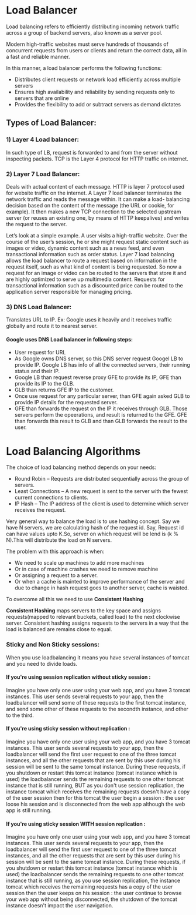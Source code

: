 # Load Balancer

<p>
Load balancing refers to efficiently distributing incoming network traffic across a group of backend servers, also known as a server pool.

Modern high-traffic websites must serve hundreds of thousands of concurrent requests from users or clients and return the correct 
data, all in a fast and reliable manner. 

In this manner, a load balancer performs the following functions:
</p>

<ul>
  <li>Distributes client requests or network load efficiently across multiple servers</li>
  <li>Ensures high availability and reliability by sending requests only to servers that are online</li>
  <li>Provides the flexibility to add or subtract servers as demand dictates</li>
</ul>

<h2> Types of Load Balancer: </h2>

<h3> 1) Layer 4 Load balancer: </h3>
        <p>
	In such type of LB, request is forwarded to and from the server without inspecting packets. TCP is the Layer 4                           protocol for HTTP traffic on internet. </p>

<h3> 2) Layer 7 Load Balancer: </h3>
        <p>
	Deals with actual content of each message. HTTP is layer 7 protocol used for website traffic on the internet.                           A Layer 7 load balancer terminates the network traffic and reads the message within. It can make a load-		                 balancing decision based on the content of the message (the URL or cookie, for example). It then makes a new                             TCP connection to the selected upstream server (or reuses an existing one, by means of HTTP keepalives) and                             writes the request to the server. </p>

Let’s look at a simple example. A user visits a high-traffic website. Over the course of the user’s session, he or she might request static content such as images or video, dynamic content such as a news feed, and even transactional information such as order status. Layer 7 load balancing allows the load balancer to route a request based on information in the request itself, such as what kind of content is being requested. So now a request for an image or video can be routed to the servers that store it and are highly optimized to serve up multimedia content. Requests for transactional information such as a discounted price can be routed to the application server responsible for managing pricing.

<h3> 3) DNS Load Balancer: </h3>
	<p> Translates URL to IP. Ex: Google uses it heavily and it receives traffic globally and route it to nearest server. </p>

 <h4> Google uses DNS Load balancer in following steps: </h4>

  <ul>
	  <li> User request for URL </li>
	  <li> As Google owns DNS server, so this DNS server request Googel LB to provide IP. Google LB has info of all the connected servers, their running status and their IP.</li>
	  <li> Google LB than request reverse proxy GFE to provide its IP, GFE than provide its IP to the GLB. </li>
	  <li> GLB than returns GFE IP to the customer. </li>
	  <li> Once use request for any particular server, than GFE again asked GLB to provide IP details for the requested server.</li>
	  <li>  GFE than forwards the request on the IP it receives through GLB. Those servers perform the opeerations, and result is returned to the GFE. GFE than forwards this result to GLB and than GLB forwards the result to the user.</li>
</ul>
	
# Load Balancing Algorithms

<p>
The choice of load balancing method depends on your needs:

<ul>
  <li>Round Robin – Requests are distributed sequentially  across the group of servers.</li>
  <li>Least Connections – A new request is sent to the server with the fewest current connections to clients. </li>
  <li>IP Hash – The IP address of the client is used to determine which server receives the request.</li>
</ul>
</p>
	
<p>
Very general way to balance the load is to use hashing concept. Say we have N servers, we are calculating hash of the request id.
Say, Request id can have values upto K.So, server on which request will be lend is  (k  % N).This will distribute the load on N servers.

The problem with this approach is when:
<ul>
<li> We need to scale up machines to add more machines </li>
 <li> Or in case of machine crashes we need to remove machine </li>
 <li> Or assigning a request to a server. </li>
 <li> Or when a cache is mainted to improve performance of the server and due to change in hash request goes to another server, cache is waisted. </li>
</ul>
</p>

To overcome all this we need to use __Consistent Hashing__

__Consistent Hashing__ maps servers to the key space and assigns requests(mapped to relevant buckets, called load) to the next clockwise server. Consistent hashing assigns requests to the servers in a way that the load is balanced are remains close to equal.


<h3> Sticky and Non Sticky sessions: </h3>
  <p> When you use loadbalancing it means you have several instances of tomcat and you need to divide loads. </p>

<h4>If you're using session replication without sticky session :</h4>
	<p>Imagine you have only one user using your web app, and you have 3 tomcat instances. This user sends several requests to your app, then the loadbalancer will send some of these requests to the first tomcat instance, and send some other of these requests to the secondth instance, and other to the third.</p>

<h4>If you're using sticky session without replication : </h4>
	<p>Imagine you have only one user using your web app, and you have 3 tomcat instances. This user sends several requests to your app, then the loadbalancer will send the first user request to one of the three tomcat instances, and all the other requests that are sent by this user during his session will be sent to the same tomcat instance. During these requests, if you shutdown or restart this tomcat instance (tomcat instance which is used) the loadbalancer sends the remaining requests to one other tomcat instance that is still running, BUT as you don't use session replication, the instance tomcat which receives the remaining requests doesn't have a copy of the user session then for this tomcat the user begin a session : the user loose his session and is disconnected from the web app although the web app is still running. </p>

<h4> If you're using sticky session WITH session replication : </h4>
<p>
	Imagine you have only one user using your web app, and you have 3 tomcat instances. This user sends several requests to your 	app, then the loadbalancer will send the first user request to one of the three tomcat instances, and all the other requests that are sent by this user during his session will be sent to the same tomcat instance. During these requests, if you shutdown or restart this tomcat instance (tomcat instance which is used) the loadbalancer sends the remaining requests to one other tomcat instance that is still running, as you use session replication, the instance tomcat which receives the remaining requests has a copy of the user session then the user keeps on his session : the user continue to browse your web app without being disconnected, the shutdown of the tomcat instance doesn't impact the user navigation.
</p>
